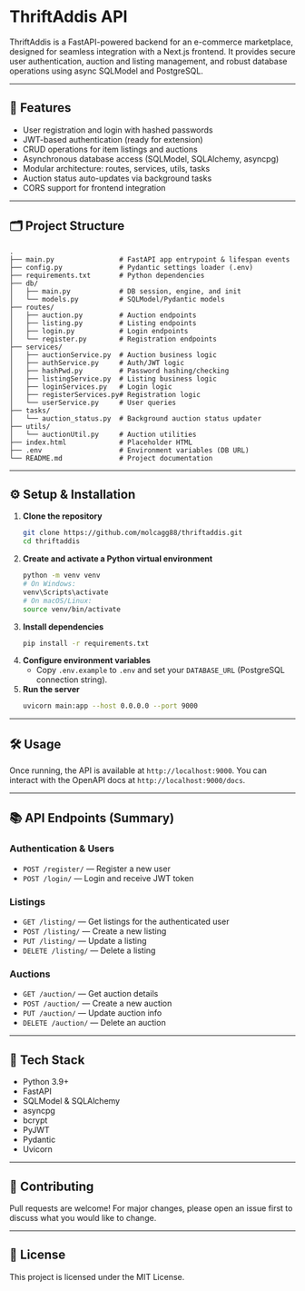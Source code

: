# ThriftAddis API

ThriftAddis is a FastAPI-powered backend for an e-commerce marketplace, designed for seamless integration with a Next.js frontend. It provides secure user authentication, auction and listing management, and robust database operations using async SQLModel and PostgreSQL.

---

## 🚀 Features

- User registration and login with hashed passwords
- JWT-based authentication (ready for extension)
- CRUD operations for item listings and auctions
- Asynchronous database access (SQLModel, SQLAlchemy, asyncpg)
- Modular architecture: routes, services, utils, tasks
- Auction status auto-updates via background tasks
- CORS support for frontend integration

---

## 🗂️ Project Structure

```
.
├── main.py                # FastAPI app entrypoint & lifespan events
├── config.py              # Pydantic settings loader (.env)
├── requirements.txt       # Python dependencies
├── db/
│   ├── main.py            # DB session, engine, and init
│   └── models.py          # SQLModel/Pydantic models
├── routes/
│   ├── auction.py         # Auction endpoints
│   ├── listing.py         # Listing endpoints
│   ├── login.py           # Login endpoints
│   └── register.py        # Registration endpoints
├── services/
│   ├── auctionService.py  # Auction business logic
│   ├── authService.py     # Auth/JWT logic
│   ├── hashPwd.py         # Password hashing/checking
│   ├── listingService.py  # Listing business logic
│   ├── loginServices.py   # Login logic
│   ├── registerServices.py# Registration logic
│   └── userService.py     # User queries
├── tasks/
│   └── auction_status.py  # Background auction status updater
├── utils/
│   └── auctionUtil.py     # Auction utilities
├── index.html             # Placeholder HTML
├── .env                   # Environment variables (DB URL)
└── README.md              # Project documentation
```

---

## ⚙️ Setup & Installation

1. **Clone the repository**
   ```sh
   git clone https://github.com/molcagg88/thriftaddis.git
   cd thriftaddis
   ```
2. **Create and activate a Python virtual environment**
   ```sh
   python -m venv venv
   # On Windows:
   venv\Scripts\activate
   # On macOS/Linux:
   source venv/bin/activate
   ```
3. **Install dependencies**
   ```sh
   pip install -r requirements.txt
   ```
4. **Configure environment variables**
   - Copy `.env.example` to `.env` and set your `DATABASE_URL` (PostgreSQL connection string).
5. **Run the server**
   ```sh
   uvicorn main:app --host 0.0.0.0 --port 9000
   ```

---

## 🛠️ Usage

Once running, the API is available at `http://localhost:9000`. You can interact with the OpenAPI docs at `http://localhost:9000/docs`.

---

## 📚 API Endpoints (Summary)

### Authentication & Users

- `POST /register/` — Register a new user
- `POST /login/` — Login and receive JWT token

### Listings

- `GET /listing/` — Get listings for the authenticated user
- `POST /listing/` — Create a new listing
- `PUT /listing/` — Update a listing
- `DELETE /listing/` — Delete a listing

### Auctions

- `GET /auction/` — Get auction details
- `POST /auction/` — Create a new auction
- `PUT /auction/` — Update auction info
- `DELETE /auction/` — Delete an auction

---

## 🧰 Tech Stack

- Python 3.9+
- FastAPI
- SQLModel & SQLAlchemy
- asyncpg
- bcrypt
- PyJWT
- Pydantic
- Uvicorn

---

## 📝 Contributing

Pull requests are welcome! For major changes, please open an issue first to discuss what you would like to change.

---

## 📄 License

This project is licensed under the MIT License.
